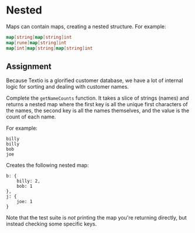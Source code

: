 # Nested

Maps can contain maps, creating a nested structure. For example:

```go
map[string]map[string]int
map[rune]map[string]int
map[int]map[string]map[string]int
```

## Assignment

Because Textio is a glorified customer database, we have a lot of internal logic for sorting and dealing with customer names.

Complete the `getNameCounts` function. It takes a slice of strings (names) and returns a nested map where the first key is all the unique first characters of the names, the second key is all the names themselves, and the value is the count of each name.

For example:

```
billy
billy
bob
joe
```

Creates the following nested map:

```
b: {
    billy: 2,
    bob: 1
},
j: {
    joe: 1
}
```

Note that the test suite is _not_ printing the map you're returning directly, but instead checking some specific keys.
